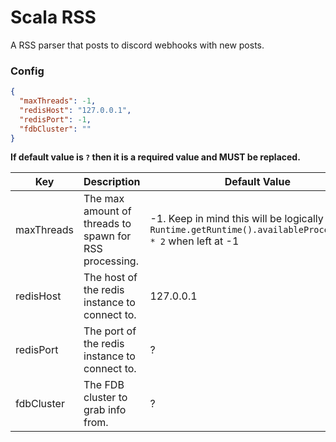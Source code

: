 # Scala RSS

A RSS parser that posts to discord webhooks with new posts.

### Config

```json
{
  "maxThreads": -1,
  "redisHost": "127.0.0.1",
  "redisPort": -1,
  "fdbCluster": ""
}
```
**If default value is `?` then it is a required value and MUST be replaced.**

|  Key |  Description  | Default Value |
| ------------ | ------------ | ------------ |
| maxThreads  | The max amount of threads to spawn for RSS processing.   | -1. Keep in mind this will be logically equal to `Runtime.getRuntime().availableProcessors() * 2` when left at -1 |
| redisHost   | The host of the redis instance to connect to.  | 127.0.0.1 |
| redisPort   | The port of the redis instance to connect to.  | ? |
| fdbCluster   | The FDB cluster to grab info from. | ? |

